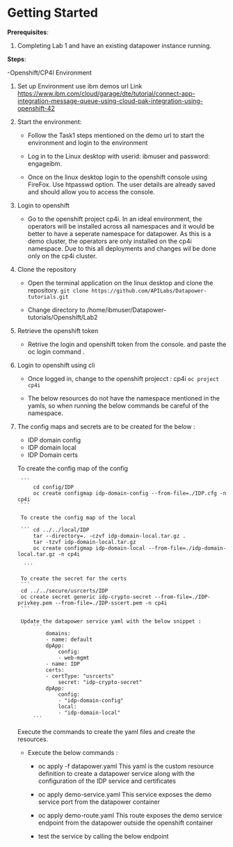 # Getting Started

**Prerequisites**:

1. Completing Lab 1 and have an existing datapower instance running.

**Steps**:

-Openshift/CP4I Environment

1. Set up Environment
    use ibm demos url
    Link <https://www.ibm.com/cloud/garage/dte/tutorial/connect-app-integration-message-queue-using-cloud-pak-integration-using-openshift-42>

2. Start the environment:

    - Follow the Task1 steps mentioned on the demo url to start the environment and login to the environment
    - Log in to the Linux desktop with userid: ibmuser and password: engageibm.

    - Once on the linux desktop login to the openshift console using FireFox. Use htpasswd option. The user details are already saved and should allow you to access the console.

3. Login to openshift
    - Go to the openshift project cp4i. In an ideal environment, the operators will be installed across all namespaces and it would be better to have a seperate namespace for datapower. As this is a demo cluster, the operators are only installed on the cp4i namespace. Due to this all deployments and changes wil be done only on the cp4i cluster.

4. Clone the repository
    - Open the terminal application on the linux desktop and clone the repository.
         ```git clone https://github.com/APILabs/Datapower-tutorials.git```

    - Change directory to  /home/ibmuser/Datapower-tutorials/Openshift/Lab2

5. Retrieve the openshift token
    - Retrive the login and openshift token from the console. and paste the oc login command .

6. Login to openshift using cli
    - Once logged in, change to the openshift projecct : cp4i
        ```oc project cp4i```

    - The below resources do not have the namespace mentioned in the yamls, so when running the below commands be careful of the namespace.

7. The config maps and secrets are to be created for the below :
    - IDP domain config
    - IDP domain local
    - IDP Domain certs

    To create the config map of the config

        ```
            cd config/IDP
            oc create configmap idp-domain-config --from-file=./IDP.cfg -n cp4i
        ```

        To create the config map of the local

        ``` cd ../../local/IDP 
            tar --directory=. -czvf idp-domain-local.tar.gz .
            tar -tzvf idp-domain-local.tar.gz
            oc create configmap idp-domain-local --from-file=./idp-domain-local.tar.gz -n cp4i

         ```

        To create the secret for the certs
        ```
        cd ../../secure/usrcerts/IDP
        oc create secret generic idp-crypto-secret --from-file=./IDP-privkey.pem --from-file=./IDP-sscert.pem -n cp4i
        ```

        Update the datapower service yaml with the below snippet : 
            ```
                domains:
                - name: default
                dpApp:
                    config:
                    - web-mgmt
                - name: IDP
                certs:
                - certType: "usrcerts"
                    secret: "idp-crypto-secret"
                dpApp:
                    config:
                    - "idp-domain-config"
                    local:
                    - "idp-domain-local"
            ```

    Execute the commands to create the yaml files and create the resources.
    - Execute the below commands :
        - oc apply -f datapower.yaml
            This yaml is the custom resource definition to create a datapower service along with the configuration of the IDP service and certificates
        - oc apply demo-service.yaml
            This service exposes the demo service port from the datapower container
        - oc apply demo-route.yaml
            This route exposes the demo service endpoint from the datapower outside the openshift container

        - test the service by calling the below endpoint 
            
